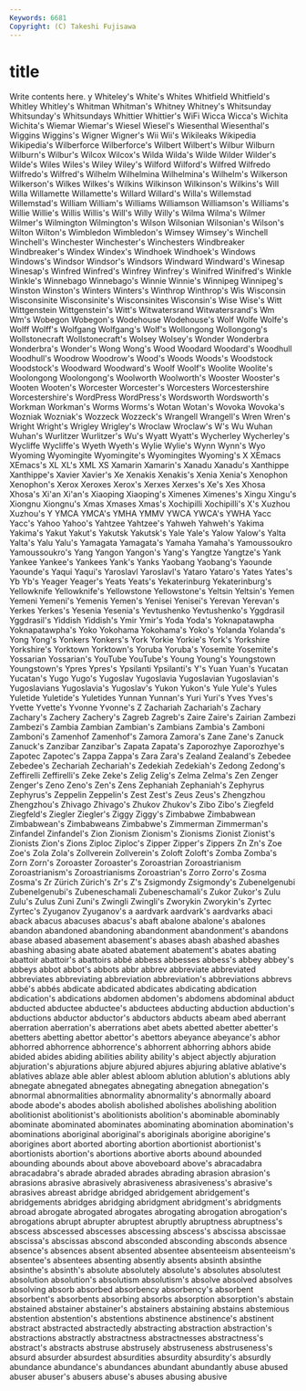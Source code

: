```yaml
---
Keywords: 6681 
Copyright: (C) Takeshi Fujisawa
---
```


# title

Write contents here.
y Whiteley's White's Whites
Whitfield Whitfield's Whitley Whitley's Whitman Whitman's Whitney Whitney's Whitsunday Whitsunday's
Whitsundays Whittier Whittier's WiFi Wicca Wicca's Wichita Wichita's Wiemar Wiemar's
Wiesel Wiesel's Wiesenthal Wiesenthal's Wiggins Wiggins's Wigner Wigner's Wii Wii's
Wikileaks Wikipedia Wikipedia's Wilberforce Wilberforce's Wilbert Wilbert's Wilbur Wilburn Wilburn's
Wilbur's Wilcox Wilcox's Wilda Wilda's Wilde Wilder Wilder's Wilde's Wiles
Wiles's Wiley Wiley's Wilford Wilford's Wilfred Wilfredo Wilfredo's Wilfred's Wilhelm
Wilhelmina Wilhelmina's Wilhelm's Wilkerson Wilkerson's Wilkes Wilkes's Wilkins Wilkinson Wilkinson's
Wilkins's Will Willa Willamette Willamette's Willard Willard's Willa's Willemstad Willemstad's
William William's Williams Williamson Williamson's Williams's Willie Willie's Willis Willis's
Will's Willy Willy's Wilma Wilma's Wilmer Wilmer's Wilmington Wilmington's Wilson
Wilsonian Wilsonian's Wilson's Wilton Wilton's Wimbledon Wimbledon's Wimsey Wimsey's Winchell
Winchell's Winchester Winchester's Winchesters Windbreaker Windbreaker's Windex Windex's Windhoek Windhoek's
Windows Windows's Windsor Windsor's Windsors Windward Windward's Winesap Winesap's Winfred
Winfred's Winfrey Winfrey's Winifred Winifred's Winkle Winkle's Winnebago Winnebago's Winnie
Winnie's Winnipeg Winnipeg's Winston Winston's Winters Winters's Winthrop Winthrop's Wis
Wisconsin Wisconsinite Wisconsinite's Wisconsinites Wisconsin's Wise Wise's Witt Wittgenstein Wittgenstein's
Witt's Witwatersrand Witwatersrand's Wm Wm's Wobegon Wobegon's Wodehouse Wodehouse's Wolf
Wolfe Wolfe's Wolff Wolff's Wolfgang Wolfgang's Wolf's Wollongong Wollongong's Wollstonecraft
Wollstonecraft's Wolsey Wolsey's Wonder Wonderbra Wonderbra's Wonder's Wong Wong's Wood
Woodard Woodard's Woodhull Woodhull's Woodrow Woodrow's Wood's Woods Woods's Woodstock
Woodstock's Woodward Woodward's Woolf Woolf's Woolite Woolite's Woolongong Woolongong's Woolworth
Woolworth's Wooster Wooster's Wooten Wooten's Worcester Worcester's Worcesters Worcestershire Worcestershire's
WordPress WordPress's Wordsworth Wordsworth's Workman Workman's Worms Worms's Wotan Wotan's
Wovoka Wovoka's Wozniak Wozniak's Wozzeck Wozzeck's Wrangell Wrangell's Wren Wren's
Wright Wright's Wrigley Wrigley's Wroclaw Wroclaw's W's Wu Wuhan Wuhan's
Wurlitzer Wurlitzer's Wu's Wyatt Wyatt's Wycherley Wycherley's Wycliffe Wycliffe's Wyeth
Wyeth's Wylie Wylie's Wynn Wynn's Wyo Wyoming Wyomingite Wyomingite's Wyomingites
Wyoming's X XEmacs XEmacs's XL XL's XML XS Xamarin Xamarin's
Xanadu Xanadu's Xanthippe Xanthippe's Xavier Xavier's Xe Xenakis Xenakis's Xenia
Xenia's Xenophon Xenophon's Xerox Xeroxes Xerox's Xerxes Xerxes's Xe's Xes
Xhosa Xhosa's Xi'an Xi'an's Xiaoping Xiaoping's Ximenes Ximenes's Xingu Xingu's
Xiongnu Xiongnu's Xmas Xmases Xmas's Xochipilli Xochipilli's X's Xuzhou Xuzhou's
Y YMCA YMCA's YMHA YMMV YWCA YWCA's YWHA Yacc Yacc's
Yahoo Yahoo's Yahtzee Yahtzee's Yahweh Yahweh's Yakima Yakima's Yakut Yakut's
Yakutsk Yakutsk's Yale Yale's Yalow Yalow's Yalta Yalta's Yalu Yalu's
Yamagata Yamagata's Yamaha Yamaha's Yamoussoukro Yamoussoukro's Yang Yangon Yangon's Yang's
Yangtze Yangtze's Yank Yankee Yankee's Yankees Yank's Yanks Yaobang Yaobang's
Yaounde Yaounde's Yaqui Yaqui's Yaroslavl Yaroslavl's Yataro Yataro's Yates Yates's
Yb Yb's Yeager Yeager's Yeats Yeats's Yekaterinburg Yekaterinburg's Yellowknife Yellowknife's
Yellowstone Yellowstone's Yeltsin Yeltsin's Yemen Yemeni Yemeni's Yemenis Yemen's Yenisei
Yenisei's Yerevan Yerevan's Yerkes Yerkes's Yesenia Yesenia's Yevtushenko Yevtushenko's Yggdrasil
Yggdrasil's Yiddish Yiddish's Ymir Ymir's Yoda Yoda's Yoknapatawpha Yoknapatawpha's Yoko
Yokohama Yokohama's Yoko's Yolanda Yolanda's Yong Yong's Yonkers Yonkers's York
Yorkie Yorkie's York's Yorkshire Yorkshire's Yorktown Yorktown's Yoruba Yoruba's Yosemite
Yosemite's Yossarian Yossarian's YouTube YouTube's Young Young's Youngstown Youngstown's Ypres
Ypres's Ypsilanti Ypsilanti's Y's Yuan Yuan's Yucatan Yucatan's Yugo Yugo's
Yugoslav Yugoslavia Yugoslavian Yugoslavian's Yugoslavians Yugoslavia's Yugoslav's Yukon Yukon's Yule
Yule's Yules Yuletide Yuletide's Yuletides Yunnan Yunnan's Yuri Yuri's Yves
Yves's Yvette Yvette's Yvonne Yvonne's Z Zachariah Zachariah's Zachary Zachary's
Zachery Zachery's Zagreb Zagreb's Zaire Zaire's Zairian Zambezi Zambezi's Zambia
Zambian Zambian's Zambians Zambia's Zamboni Zamboni's Zamenhof Zamenhof's Zamora Zamora's
Zane Zane's Zanuck Zanuck's Zanzibar Zanzibar's Zapata Zapata's Zaporozhye Zaporozhye's
Zapotec Zapotec's Zappa Zappa's Zara Zara's Zealand Zealand's Zebedee Zebedee's
Zechariah Zechariah's Zedekiah Zedekiah's Zedong Zedong's Zeffirelli Zeffirelli's Zeke Zeke's
Zelig Zelig's Zelma Zelma's Zen Zenger Zenger's Zeno Zeno's Zen's
Zens Zephaniah Zephaniah's Zephyrus Zephyrus's Zeppelin Zeppelin's Zest Zest's Zeus
Zeus's Zhengzhou Zhengzhou's Zhivago Zhivago's Zhukov Zhukov's Zibo Zibo's Ziegfeld
Ziegfeld's Ziegler Ziegler's Ziggy Ziggy's Zimbabwe Zimbabwean Zimbabwean's Zimbabweans Zimbabwe's
Zimmerman Zimmerman's Zinfandel Zinfandel's Zion Zionism Zionism's Zionisms Zionist Zionist's
Zionists Zion's Zions Ziploc Ziploc's Zipper Zipper's Zippers Zn Zn's
Zoe Zoe's Zola Zola's Zollverein Zollverein's Zoloft Zoloft's Zomba Zomba's
Zorn Zorn's Zoroaster Zoroaster's Zoroastrian Zoroastrianism Zoroastrianism's Zoroastrianisms Zoroastrian's Zorro
Zorro's Zosma Zosma's Zr Zürich Zürich's Zr's Z's Zsigmondy Zsigmondy's
Zubenelgenubi Zubenelgenubi's Zubeneschamali Zubeneschamali's Zukor Zukor's Zulu Zulu's Zulus Zuni
Zuni's Zwingli Zwingli's Zworykin Zworykin's Zyrtec Zyrtec's Zyuganov Zyuganov's a
aardvark aardvark's aardvarks abaci aback abacus abacuses abacus's abaft abalone
abalone's abalones abandon abandoned abandoning abandonment abandonment's abandons abase abased
abasement abasement's abases abash abashed abashes abashing abasing abate abated
abatement abatement's abates abating abattoir abattoir's abattoirs abbé abbess abbesses
abbess's abbey abbey's abbeys abbot abbot's abbots abbr abbrev abbreviate
abbreviated abbreviates abbreviating abbreviation abbreviation's abbreviations abbrevs abbé's abbés abdicate
abdicated abdicates abdicating abdication abdication's abdications abdomen abdomen's abdomens abdominal
abduct abducted abductee abductee's abductees abducting abduction abduction's abductions abductor
abductor's abductors abducts abeam abed aberrant aberration aberration's aberrations abet
abets abetted abetter abetter's abetters abetting abettor abettor's abettors abeyance
abeyance's abhor abhorred abhorrence abhorrence's abhorrent abhorring abhors abide abided
abides abiding abilities ability ability's abject abjectly abjuration abjuration's abjurations
abjure abjured abjures abjuring ablative ablative's ablatives ablaze able abler
ablest abloom ablution ablution's ablutions ably abnegate abnegated abnegates abnegating
abnegation abnegation's abnormal abnormalities abnormality abnormality's abnormally aboard abode abode's
abodes abolish abolished abolishes abolishing abolition abolitionist abolitionist's abolitionists abolition's
abominable abominably abominate abominated abominates abominating abomination abomination's abominations aboriginal
aboriginal's aboriginals aborigine aborigine's aborigines abort aborted aborting abortion abortionist
abortionist's abortionists abortion's abortions abortive aborts abound abounded abounding abounds
about above aboveboard above's abracadabra abracadabra's abrade abraded abrades abrading
abrasion abrasion's abrasions abrasive abrasively abrasiveness abrasiveness's abrasive's abrasives abreast
abridge abridged abridgement abridgement's abridgements abridges abridging abridgment abridgment's abridgments
abroad abrogate abrogated abrogates abrogating abrogation abrogation's abrogations abrupt abrupter
abruptest abruptly abruptness abruptness's abscess abscessed abscesses abscessing abscess's abscissa
abscissae abscissa's abscissas abscond absconded absconding absconds absence absence's absences
absent absented absentee absenteeism absenteeism's absentee's absentees absenting absently absents
absinth absinthe absinthe's absinth's absolute absolutely absolute's absolutes absolutest absolution
absolution's absolutism absolutism's absolve absolved absolves absolving absorb absorbed absorbency
absorbency's absorbent absorbent's absorbents absorbing absorbs absorption absorption's abstain abstained
abstainer abstainer's abstainers abstaining abstains abstemious abstention abstention's abstentions abstinence
abstinence's abstinent abstract abstracted abstractedly abstracting abstraction abstraction's abstractions abstractly
abstractness abstractnesses abstractness's abstract's abstracts abstruse abstrusely abstruseness abstruseness's absurd
absurder absurdest absurdities absurdity absurdity's absurdly abundance abundance's abundances abundant
abundantly abuse abused abuser abuser's abusers abuse's abuses abusing abusive
